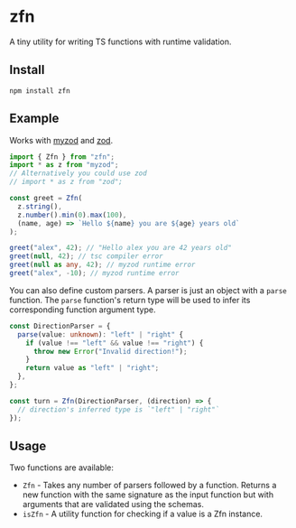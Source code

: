 # zfn

A tiny utility for writing TS functions with runtime validation.

## Install

```
npm install zfn
```

## Example

Works with [myzod](https://www.npmjs.com/package/myzod) and [zod](https://www.npmjs.com/package/zod).

```ts
import { Zfn } from "zfn";
import * as z from "myzod";
// Alternatively you could use zod
// import * as z from "zod";

const greet = Zfn(
  z.string(),
  z.number().min(0).max(100),
  (name, age) => `Hello ${name} you are ${age} years old`
);

greet("alex", 42); // "Hello alex you are 42 years old"
greet(null, 42); // tsc compiler error
greet(null as any, 42); // myzod runtime error
greet("alex", -10); // myzod runtime error
```

You can also define custom parsers. A parser is just an object with a `parse` function. The `parse` function's return type will be used to infer its corresponding function argument type.

```ts
const DirectionParser = {
  parse(value: unknown): "left" | "right" {
    if (value !== "left" && value !== "right") {
      throw new Error("Invalid direction!");
    }
    return value as "left" | "right";
  },
};

const turn = Zfn(DirectionParser, (direction) => {
  // direction's inferred type is `"left" | "right"`
});
```

## Usage

Two functions are available:

- `Zfn` - Takes any number of parsers followed by a function. Returns a new function with the same signature as the input function but with arguments that are validated using the schemas.
- `isZfn` - A utility function for checking if a value is a Zfn instance.
